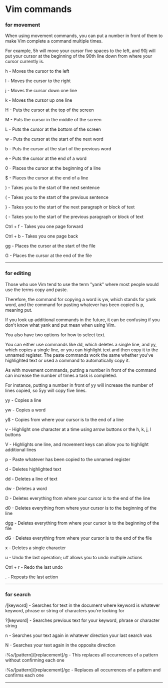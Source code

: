 
# Vim commands 

### for movement

When using movement commands, you can put a number in front of them to make Vim complete a command multiple times. 

For example, 5h will move your cursor five spaces to the left, and 90j will put your cursor at the beginning of the 90th line down from where your cursor currently is.

h - Moves the cursor to the left

l - Moves the cursor to the right

j - Moves the cursor down one line

k - Moves the cursor up one line

H - Puts the cursor at the top of the screen

M - Puts the cursor in the middle of the screen

L - Puts the cursor at the bottom of the screen

w - Puts the cursor at the start of the next word

b - Puts the cursor at the start of the previous word

e - Puts the cursor at the end of a word

0 - Places the cursor at the beginning of a line

$ - Places the cursor at the end of a line

) - Takes you to the start of the next sentence

( - Takes you to the start of the previous sentence

} - Takes you to the start of the next paragraph or block of text

{ - Takes you to the start of the previous paragraph or block of text

Ctrl + f - Takes you one page forward

Ctrl + b - Takes you one page back

gg - Places the cursor at the start of the file

G - Places the cursor at the end of the file
***
### for editing

Those who use Vim tend to use the term "yank" where most people would use the terms copy and paste. 

Therefore, the command for copying a word is yw, which stands for yank word, and the command for pasting whatever has been copied is p, meaning put.

If you look up additional commands in the future, it can be confusing if you don't know what yank and put mean when using Vim.

You also have two options for how to select text. 

You can either use commands like dd, which deletes a single line, and yy, which copies a single line, or you can highlight text and then copy it to the unnamed register. 
The paste commands work the same whether you've highlighted text or used a command to automatically copy it.

As with movement commands, putting a number in front of the command can increase the number of times a task is completed. 

For instance, putting a number in front of yy will increase the number of lines copied, so 5yy will copy five lines.

yy - Copies a line

yw - Copies a word

y$ - Copies from where your cursor is to the end of a line

v - Highlight one character at a time using arrow buttons or the h, k, j, l buttons

V - Highlights one line, and movement keys can allow you to highlight additional lines

p - Paste whatever has been copied to the unnamed register

d - Deletes highlighted text

dd - Deletes a line of text

dw - Deletes a word

D - Deletes everything from where your cursor is to the end of the line

d0 - Deletes everything from where your cursor is to the beginning of the line

dgg - Deletes everything from where your cursor is to the beginning of the file

dG - Deletes everything from where your cursor is to the end of the file

x - Deletes a single character

u - Undo the last operation; u# allows you to undo multiple actions

Ctrl + r - Redo the last undo

. - Repeats the last action

***
### for search

/[keyword] - Searches for text in the document where keyword is whatever keyword, phrase or string of characters you're looking for

?[keyword] - Searches previous text for your keyword, phrase or character string

n - Searches your text again in whatever direction your last search was

N - Searches your text again in the opposite direction

:%s/[pattern]/[replacement]/g - This replaces all occurrences of a pattern without confirming each one

:%s/[pattern]/[replacement]/gc - Replaces all occurrences of a pattern and confirms each one

---
